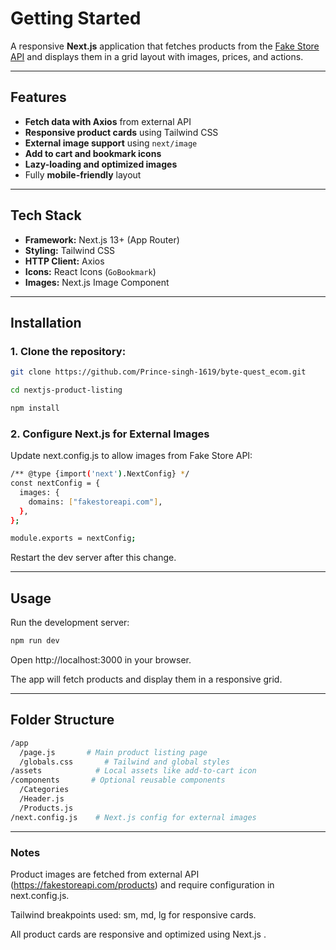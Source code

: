 # Getting Started

A responsive **Next.js** application that fetches products from the [Fake Store API](https://fakestoreapi.com/products) and displays them in a grid layout with images, prices, and actions.

---

## Features

- **Fetch data with Axios** from external API
- **Responsive product cards** using Tailwind CSS
- **External image support** using `next/image`
- **Add to cart and bookmark icons**
- **Lazy-loading and optimized images**
- Fully **mobile-friendly** layout

---

## Tech Stack

- **Framework:** Next.js 13+ (App Router)
- **Styling:** Tailwind CSS
- **HTTP Client:** Axios
- **Icons:** React Icons (`GoBookmark`)
- **Images:** Next.js Image Component

---

## Installation

### 1. Clone the repository:
```bash
git clone https://github.com/Prince-singh-1619/byte-quest_ecom.git

cd nextjs-product-listing

npm install
```

### 2. Configure Next.js for External Images
Update next.config.js to allow images from Fake Store API:

```bash
/** @type {import('next').NextConfig} */
const nextConfig = {
  images: {
    domains: ["fakestoreapi.com"],
  },
};

module.exports = nextConfig;
```
Restart the dev server after this change.

--- 

## Usage
Run the development server:
```bash
npm run dev
```
Open http://localhost:3000 in your browser.

The app will fetch products and display them in a responsive grid.

---

## Folder Structure
```bash
/app
  /page.js       # Main product listing page
  /globals.css       # Tailwind and global styles
/assets            # Local assets like add-to-cart icon
/components       # Optional reusable components
  /Categories
  /Header.js
  /Products.js
/next.config.js    # Next.js config for external images
```

--- 

### Notes
Product images are fetched from external API (https://fakestoreapi.com/products) and require configuration in next.config.js.

Tailwind breakpoints used: sm, md, lg for responsive cards.

All product cards are responsive and optimized using Next.js <Image />.
